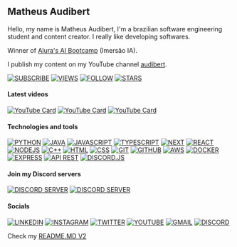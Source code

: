 ## Matheus Audibert

Hello, my name is Matheus Audibert, I'm a brazilian software engineering student and content creator. I really like developing softwares.

Winner of [Alura's AI Bootcamp](https://grupoalura.notion.site/Imers-o-IA-Guia-de-Mergulho-1d2379bdd09b803982a5ee1abd89e0cb) (Imersão IA).

I publish my content on my YouTube channel [audibert](https://www.youtube.com/@audibert).

[![SUBSCRIBE](https://custom-icon-badges.demolab.com/youtube/channel/subscribers/UCIO1e3zJ-c2oQCWnmY4nqIQ?color=000000&label=SUBSCRIBE&logo=video&logoColor=white&style=for-the-badge&labelColor=000000)](https://www.youtube.com/channel/UCIO1e3zJ-c2oQCWnmY4nqIQ?sub_confirmation=1)
[![VIEWS](https://custom-icon-badges.demolab.com/youtube/channel/views/UCIO1e3zJ-c2oQCWnmY4nqIQ?color=000000&label=VIEWS&logo=eye&logoColor=white&style=for-the-badge&labelColor=000000)](https://www.youtube.com/channel/UCIO1e3zJ-c2oQCWnmY4nqIQ)
[![FOLLOW](https://custom-icon-badges.demolab.com/github/followers/matheusaudibert?color=000000&label=FOLLOW&logo=github&logoColor=white&style=for-the-badge&labelColor=000000)](https://github.com/matheusaudibert?tab=followers)
[![STARS](https://custom-icon-badges.demolab.com/github/stars/matheusaudibert?color=000000&label=STARS&logo=star&logoColor=white&style=for-the-badge&labelColor=000000)](https://github.com/matheusaudibert?tab=repositories&sort=stargazers)

#### Latest videos

[![YouTube Card](https://ytcards.audibert.dev/api/aO3A4S2ag8s?width=250&background_color=000000)](https://youtube.com/watch?v=aO3A4S2ag8s)
[![YouTube Card](https://ytcards.audibert.dev/api/RcBNKG2X6jU?width=250&background_color=000000)](https://youtube.com/watch?v=RcBNKG2X6jU)
[![YouTube Card](https://ytcards.audibert.dev/api/3sJCXoxgbHQ?width=250&background_color=000000)](https://youtube.com/watch?v=3sJCXoxgbHQ)

#### Technologies and tools

[![PYTHON](https://img.shields.io/badge/python-000000?style=for-the-badge&logo=python&logoColor=white)]()
[![JAVA](https://img.shields.io/badge/java-000000?style=for-the-badge&logo=java&logoColor=white)]()
[![JAVASCRIPT](https://img.shields.io/badge/javascript-000000?style=for-the-badge&logo=javascript&logoColor=white)]()
[![TYPESCRIPT](https://img.shields.io/badge/typescript-000000?style=for-the-badge&logo=typescript&logoColor=white)]()
[![NEXT](https://img.shields.io/badge/next.js-000000?style=for-the-badge&logo=nextdotjs&logoColor=white)]()
[![REACT](https://img.shields.io/badge/react-000000?style=for-the-badge&logo=react&logoColor=white)]()
[![NODEJS](https://img.shields.io/badge/node.js-000000?style=for-the-badge&logo=node.js&logoColor=white)]()
[![C++](https://img.shields.io/badge/c++-000000?style=for-the-badge&logo=cplusplus&logoColor=white)]()
[![HTML](https://img.shields.io/badge/html-000000?style=for-the-badge&logo=html5&logoColor=white)]()
[![CSS](https://img.shields.io/badge/css-000000?style=for-the-badge&logo=css3&logoColor=white)]()
[![GIT](https://img.shields.io/badge/git-000000?style=for-the-badge&logo=git&logoColor=white)]()
[![GITHUB](https://img.shields.io/badge/github-000000?style=for-the-badge&logo=github&logoColor=white)]()
[![AWS](https://img.shields.io/badge/aws-000000?style=for-the-badge&logo=amazonwebservices&logoColor=white)]()
[![DOCKER](https://img.shields.io/badge/docker-000000?style=for-the-badge&logo=docker&logoColor=white)]()
[![EXPRESS](https://img.shields.io/badge/express-000000?style=for-the-badge&logo=express&logoColor=white)]()
[![API REST](https://img.shields.io/badge/api_rest-000000?style=for-the-badge&logo=postman&logoColor=white)]()
[![DISCORD.JS](https://img.shields.io/badge/discord.js-000000?style=for-the-badge&logo=discord&logoColor=white)]()

#### Join my Discord servers

[![DISCORD SERVER](https://cardzera.audibert.dev/api/1383718526694461532?backgroundColor=000000&buttonColor=ffffff&buttonTextColor=000000&buttonBorderRadius&borderRadius=0&buttonText=Join%20my%20professional%20server&t={timestamp})](https://discord.gg/bJdhWHDg5W)
[![DISCORD SERVER](https://cardzera.audibert.dev/api/1112920281367973900?backgroundColor=000000&buttonColor=ffffff&buttonTextColor=000000&buttonBorderRadius&borderRadius=0&buttonText=Join%20my%20dev%20community&t={timestamp})](https://discord.gg/servidordosprogramadores)

#### Socials

[![LINKEDIN](https://img.shields.io/badge/Matheus%20Audibert-000000?style=flat&logo=linkedin&logoColor=white)](https://www.linkedin.com/in/matheusaudibert/)
[![INSTAGRAM](https://img.shields.io/badge/tlvzaudibert-000000?style=flat&logo=instagram&logoColor=white)](https://www.instagram.com/tlvzaudibert/)
[![TWITTER](https://img.shields.io/badge/audibwrt-000000?style=flat&logo=x&logoColor=white)](https://twitter.com/@audibwrt)
[![YOUTUBE](https://img.shields.io/badge/audibert-000000?style=flat&logo=youtube&logoColor=white)](https://www.youtube.com/@audibert)
[![GMAIL](https://img.shields.io/badge/contact.matheusaudibert@gmail.com-000000?style=flat&logo=Gmail&logoColor=white)](mailto:contact.audibert@gmail.com)
[![DISCORD](https://img.shields.io/badge/grwx-000000?style=flat&logo=discord&logoColor=white)](https://discord.com/users/1274150219482660897)

Check my [README.MD V2](readmes/matheusaudibert.md)
